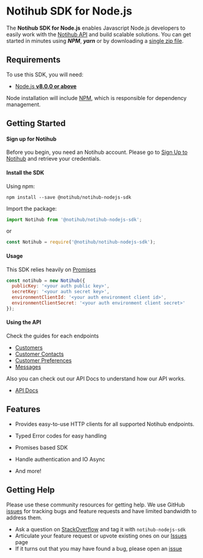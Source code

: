 # Notihub SDK for Node.js

The **Notihub SDK for Node.js** enables Javascript Node.js developers to easily work with the [Notihub API][notihub] and
build scalable solutions. You can get started in minutes using ***NPM***, ***yarn*** or by downloading a [single zip file][download-release].

## Requirements

To use this SDK, you will need:

- [Node.js **v8.0.0 or above**](https://nodejs.org/)

Node installation will include [NPM](https://www.npmjs.com/), which is
responsible for dependency management.

## Getting Started

#### Sign up for Notihub

Before you begin, you need an Notihub account. Please go to [Sign Up to Notihub][signup] and retrieve your
credentials.

#### Install the SDK

Using npm:

`npm install --save @notihub/notihub-nodejs-sdk`

Import the package:

```js
import Notihub from '@notihub/notihub-nodejs-sdk';
````

or

```js
const Notihub = require('@notihub/notihub-nodejs-sdk');
````

#### Usage

This SDK relies heavily on [Promises](https://developers.google.com/web/fundamentals/getting-started/primers/promises)

```js
const notihub = new Notihub({
  publicKey: '<your auth public key>',
  secretKey: '<your auth secret key>',
  environmentClientId: '<your auth environment client id>',
  environmentClientSecret: '<your auth environment client secret>'
});
```

#### Using the API

Check the guides for each endpoints
 - [Customers][customers]
 - [Customer Contacts][customer-contacts]
 - [Customer Preferences][customer-preferences]
 - [Messages][messages]
 
 Also you can check out our API Docs to understand how our API works.
 
 * [API Docs][docs-api]

## Features

* Provides easy-to-use HTTP clients for all supported Notihub endpoints.

* Typed Error codes for easy handling

* Promises based SDK
    
* Handle authentication and IO Async

* And more!

## Getting Help
Please use these community resources for getting help. We use GitHub [issues][sdk-issues] for tracking bugs and feature requests and have limited bandwidth to address them.

* Ask a question on [StackOverflow][stack-overflow] and tag it with `notihub-nodejs-sdk`
* Articulate your feature request or upvote existing ones on our [Issues][features] page
* If it turns out that you may have found a bug, please open an [issue][sdk-issues]



[notihub]: https://notihub.io/
[docs-api]: https://docs.notihub.io/
[download-release]: https://github.com/gvillo/notihub-nodejs-sdk/releases
[changes-file]: ./CHANGELOG.md
[customers]: ./docs/customers.md
[customer-contacts]: ./docs/customer-contacts.md
[customer-preferences]: ./docs/customer-preferences.md
[messages]: ./docs/messages.md
[signup]: https://dashboard.notihub.io/signup
[sdk-issues]: https://github.com/gvillo/notihub-nodejs-sdk/issues
[stack-overflow]: http://stackoverflow.com/questions/tagged/notihub-nodejs-sdk
[features]: https://github.com/gvillo/notihub-nodejs-sdk/issues?q=is%3Aopen+is%3Aissue+label%3A%22Feature+Request%22
